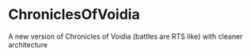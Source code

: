 # ChroniclesOfVoidia
A new version of Chronicles of Voidia (battles are RTS like) with cleaner architecture
